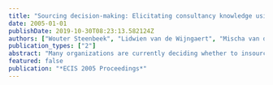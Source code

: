 ```yaml
---
title: "Sourcing decision-making: Elicitating consultancy knowledge using Policy Capturing"
date: 2005-01-01
publishDate: 2019-10-30T08:23:13.582124Z
authors: ["Wouter Steenbeek", "Lidwien van de Wijngaert", "Mischa van den Brand", "Frank Harmsen"]
publication_types: ["2"]
abstract: "Many organizations are currently deciding whether to insource or outsource their IS function or parts thereof, but are unsure as to what kind of organizational structure to arrange for sourcing and where to locate the sourced activities. To assist in this matter, several IT consultancy firms are providing sourcing consultancy to their clients, resulting in a large body of practical knowledge that is stored in the experience of consultants. Systematic scientific knowledge is largely based upon qualitative case studies. This paper presents the results of a Policy Capturing study that attempts to quantify the sourcing advice practice. 29 management consultants with experience in sourcing advice were presented with examples of situations in which a sourcing advice was to be given. Using Factor Analysis and Multilevel Regression the researchers obtained insight into how variables such as costs, flexibility, time-to-market and quality influence decisions with regard to both sourcing location as well as sourcing relationship. The Research method that was used proved to be useful in the explicitation of knowledge of consultants but needs further refinement."
featured: false
publication: "*ECIS 2005 Proceedings*"
---
```


